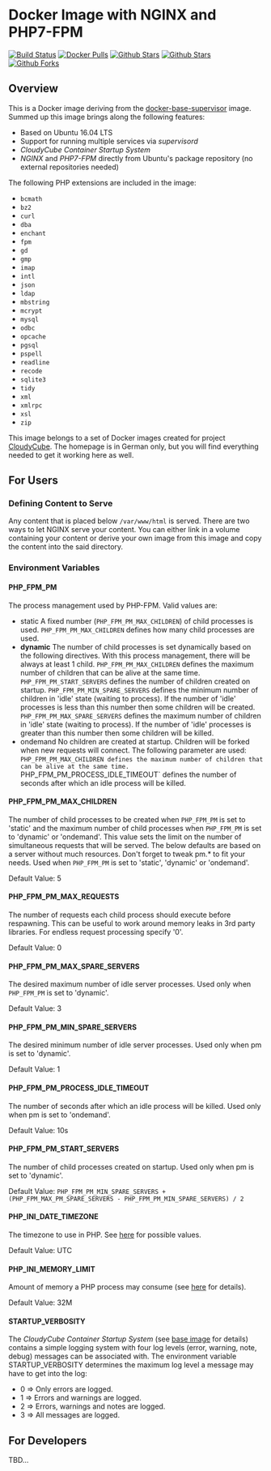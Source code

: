 # Docker Image with NGINX and PHP7-FPM

[![Build Status](https://travis-ci.org/cloudycube/docker-nginx-php7.svg?branch=master)](https://travis-ci.org/cloudycube/docker-nginx-php7) [![Docker 
Pulls](https://img.shields.io/docker/pulls/cloudycube/docker-nginx-php7.svg)](https://hub.docker.com/r/cloudycube/docker-nginx-php7) [![Github 
Stars](https://img.shields.io/github/stars/cloudycube/docker-nginx-php7.svg?label=github%20%E2%98%85)](https://github.com/cloudycube/docker-nginx-php7) [![Github 
Stars](https://img.shields.io/github/contributors/cloudycube/docker-nginx-php7.svg)](https://github.com/cloudycube/docker-nginx-php7) [![Github 
Forks](https://img.shields.io/github/forks/cloudycube/docker-nginx-php7.svg?label=github%20forks)](https://github.com/cloudycube/docker-nginx-php7)

## Overview
This is a Docker image deriving from the [docker-base-supervisor](https://github.com/cloudycube/docker-base-supervisor) image. Summed up this image brings along the following features:
- Based on Ubuntu 16.04 LTS
- Support for running multiple services via *supervisord*
- *CloudyCube Container Startup System*
- *NGINX* and *PHP7-FPM* directly from Ubuntu's package repository (no external repositories needed)

The following PHP extensions are included in the image:
- `bcmath`
- `bz2`
- `curl`
- `dba`
- `enchant`
- `fpm`
- `gd`
- `gmp`
- `imap`
- `intl`
- `json`
- `ldap`
- `mbstring`
- `mcrypt`
- `mysql`
- `odbc`
- `opcache` 
- `pgsql`
- `pspell`
- `readline`
- `recode`
- `sqlite3`
- `tidy`
- `xml`
- `xmlrpc`
- `xsl`
- `zip`

This image belongs to a set of Docker images created for project [CloudyCube](http://www.falk-online.eu/projekte/cloudycube). The homepage is in German only, but you will find everything needed to get it working here as well.

## For Users

### Defining Content to Serve

Any content that is placed below `/var/www/html` is served. There are two ways to let NGINX serve your content. You can either link in a volume containing your content or derive your own image from this image and copy the content into the said directory.

### Environment Variables

#### PHP_FPM_PM

The process management used by PHP-FPM. Valid values are:
- static
  A fixed number (`PHP_FPM_PM_MAX_CHILDREN`) of child processes is used.
  `PHP_FPM_PM_MAX_CHILDREN` defines how many child processes are used.
- **dynamic**
  The number of child processes is set dynamically based on the following directives. With this process management, there will be always at least 1 child.
  `PHP_FPM_PM_MAX_CHILDREN` defines the maximum number of children that can be alive at the same time.
  `PHP_FPM_PM_START_SERVERS` defines the number of children created on startup.
  `PHP_FPM_PM_MIN_SPARE_SERVERS` defines the minimum number of children in 'idle' state (waiting to process). If the number of 'idle' processes is less than this number then some children will be created.
  `PHP_FPM_PM_MAX_SPARE_SERVERS` defines the maximum number of children in 'idle' state (waiting to process). If the number of 'idle' processes is greater than this number then some children will be killed.
- ondemand
  No children are created at startup. Children will be forked when new requests will connect. The following parameter are used:
  `PHP_FPM_PM_MAX_CHILDREN defines the maximum number of children that can be alive at the same time.
  `PHP_FPM_PM_PROCESS_IDLE_TIMEOUT` defines the number of seconds after which an idle process will be killed.

#### PHP_FPM_PM_MAX_CHILDREN

The number of child processes to be created when `PHP_FPM_PM` is set to 'static' and the maximum number of child processes when `PHP_FPM_PM` is set to 'dynamic' or 'ondemand'. This value sets the limit on the number of simultaneous requests that will be served. The below defaults are based on a server without much resources. Don't forget to tweak pm.* to fit your needs.
Used when `PHP_FPM_PM` is set to 'static', 'dynamic' or 'ondemand'.

Default Value: 5

#### PHP_FPM_PM_MAX_REQUESTS

The number of requests each child process should execute before respawning. This can be useful to work around memory leaks in 3rd party libraries. For endless request processing specify '0'.

Default Value: 0

#### PHP_FPM_PM_MAX_SPARE_SERVERS

The desired maximum number of idle server processes.
Used only when `PHP_FPM_PM` is set to 'dynamic'.

Default Value: 3

#### PHP_FPM_PM_MIN_SPARE_SERVERS

The desired minimum number of idle server processes.
Used only when pm is set to 'dynamic'.

Default Value: 1

#### PHP_FPM_PM_PROCESS_IDLE_TIMEOUT

The number of seconds after which an idle process will be killed.
Used only when pm is set to 'ondemand'.

Default Value: 10s

#### PHP_FPM_PM_START_SERVERS

The number of child processes created on startup.
Used only when pm is set to 'dynamic'.

Default Value: `PHP_FPM_PM_MIN_SPARE_SERVERS + (PHP_FPM_MAX_PM_SPARE_SERVERS - PHP_FPM_PM_MIN_SPARE_SERVERS) / 2`

#### PHP_INI_DATE_TIMEZONE

The timezone to use in PHP. See [here](http://php.net/manual/en/timezones.php) for possible values.

Default Value: UTC

#### PHP_INI_MEMORY_LIMIT

Amount of memory a PHP process may consume (see [here](http://php.net/manual/en/ini.core.php#ini.memory-limit) for details).

Default Value: 32M

#### STARTUP_VERBOSITY

The *CloudyCube Container Startup System* (see [base image](https://github.com/cloudycube/docker-base-supervisor) for details) contains a simple logging system with four log levels (error, warning, note, debug) messages can be associated with. The environment variable STARTUP_VERBOSITY determines the maximum log level a message may have to get into the log:

- 0 => Only errors are logged.
- 1 => Errors and warnings are logged.
- 2 => Errors, warnings and notes are logged.
- 3 => All messages are logged.

## For Developers

TBD...

